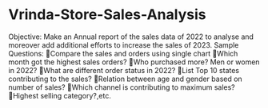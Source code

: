 # Vrinda-Store-Sales-Analysis
Objective:
Make an Annual report of the sales data of 2022 to analyse and moreover add additional efforts to increase the sales of 2023.
Sample Questions:
Compare the sales and orders using single chart
Which month got the highest sales orders?
Who purchased more? Men or women in 2022?
What are different order status in 2022?
List Top 10 states contributing to the sales?
Relation between age and gender based on number of sales?
Which channel is contributing to maximum sales?
Highest selling category?,etc.
